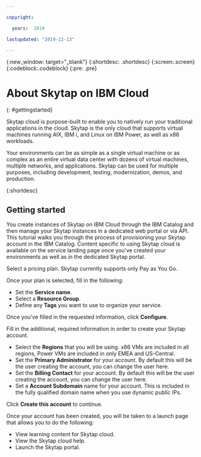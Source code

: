 ```yaml
---

copyright:

  years:  2019

lastupdated: "2019-12-13"

---
```



{:new_window: target="_blank"}
{:shortdesc: .shortdesc}
{:screen:.screen}
{:codeblock:.codeblock}
{:pre: .pre}

# About Skytap on IBM Cloud
{: #gettingstarted}

Skytap cloud is purpose-built to enable you to natively run your traditional applications in the cloud. Skytap is the only cloud that supports virtual machines running AIX, IBM i, and Linux on IBM Power, as well as x86 workloads.

Your environments can be as simple as a single virtual machine or as complex as an entire virtual data center with dozens of virtual machines, multiple networks, and applications. Skytap can be used for multiple purposes, including development, testing, modernization, demos, and production.

{:shortdesc}

## Getting started

You create instances of Skytap on IBM Cloud through the IBM Catalog and then manage your Skytap instances in a dedicated web portal or via API. This tutorial walks you through the process of provisioning your Skytap account in the IBM Catalog. Content specific to using Skytap cloud is available on the service landing page once you've created your environments as well as in the dedicated Skytap portal.

Select a pricing plan. Skytap currently supports only Pay as You Go.

Once your plan is selected, fill in the following:

* Set the **Service name**.
* Select a **Resource Group**.
* Define any **Tags** you want to use to organize your service.

Once you've filled in the requested information, click **Configure**.

Fill in the additional, required information in order to create your Skytap account.
* Select the **Regions** that you will be using. x86 VMs are included in all regions, Power VMs are included in only EMEA and US-Central.
* Set the **Primary Administrator** for your account. By default this will be the user creating the account, you can change the user here.
* Set the **Billing Contact** for your account. By default this will be the user creating the account, you can change the user here.
* Set a **Account Subdomain** name for your account. This is included in the fully qualified domain name when you use dynamic public IPs.

Click **Create this account** to continue.

Once your account has been created, you will be taken to a launch page that allows you to do the following:
* View learning content for Skytap cloud.
* View the Skytap cloud help.
* Launch the Skytap portal.

